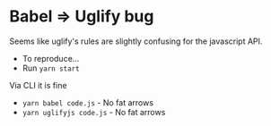 # Babel => Uglify bug

Seems like uglify's rules are slightly confusing for the javascript API.

* To reproduce...
* Run `yarn start`

Via CLI it is fine

* `yarn babel code.js` - No fat arrows
* `yarn uglifyjs code.js` - No fat arrows
